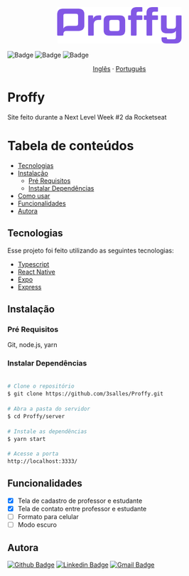 <p align="center">
  <img src="https://github.com/3salles/Proffy/blob/master/.github/logo.png" alt="Proffy" width="280">
</p>

![Badge](https://img.shields.io/badge/version-0.1.0-blue)
![Badge](https://img.shields.io/badge/status-unfinished-red)
![Badge](https://img.shields.io/badge/license-MIT-brightgreen)
  

<p align="center">
    <a href="README-en.md">Inglês</a>
    ·
    <a href="README.md">Português</a>
 </p>

# Proffy
Site feito durante a Next Level Week #2 da Rocketseat

Tabela de conteúdos
=================
<!--ts-->
   * [Tecnologias](#tecnologias)
   * [Instalação](#instalaçao)
      * [Pré Requisitos](#pré-requisitos)
      * [Instalar Dependências](#instalar-dependências)
   * [Como usar](#como-usar)
   * [Funcionalidades](#funcionalidades)
   * [Autora](#autora)
<!--te-->

## Tecnologias
Esse projeto foi feito utilizando as seguintes tecnologias:
<ul>
  <li><a href="https://www.typescriptlang.org/">Typescript</a></li>
  <li><a href="https://reactnative.dev/">React Native</a></li>
  <li><a href="https://expo.io/">Expo</a></li>
  <li><a href="https://expressjs.com/en/api.html#express">Express</a></li>
</ul>

## Instalação
### Pré Requisitos
Git, node.js, yarn

### Instalar Dependências
```bash

# Clone o repositório
$ git clone https://github.com/3salles/Proffy.git

# Abra a pasta do servidor
$ cd Proffy/server

# Instale as dependências
$ yarn start

# Acesse a porta 
http://localhost:3333/
```
## Funcionalidades
- [x] Tela de cadastro de professor e estudante
- [x] Tela de contato entre professor e estudante
- [ ] Formato para celular
- [ ] Modo escuro

## Autora
[![Github Badge](https://img.shields.io/badge/-Github-000?style=flat-square&logo=Github&logoColor=white&link=https://github.com/3salles)](https://github.com/3salles)
[![Linkedin Badge](https://img.shields.io/badge/-LinkedIn-blue?style=flat-square&logo=Linkedin&logoColor=white&link=https://www.linkedin.com/in/beatriz-salles-b701a31a6)](https://www.linkedin.com/in/beatriz-salles-b701a31a6/)
[![Gmail Badge](https://img.shields.io/badge/-Gmail-c14438?style=flat-square&logo=Gmail&logoColor=white&link=mailto:beatrizsallesss@gmail.com)](mailto:beatrizsallesss@gmail.com)
